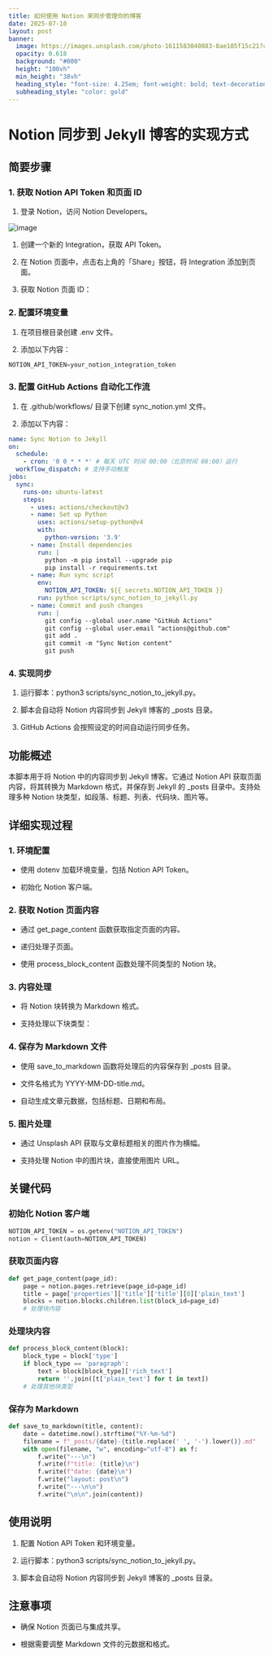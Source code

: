 ```yaml
---
title: 如何使用 Notion 来同步管理你的博客
date: 2025-07-10
layout: post
banner:
  image: https://images.unsplash.com/photo-1611583040883-8ae105f15c21?crop=entropy&cs=tinysrgb&fit=max&fm=jpg&ixid=M3w2OTIwMzJ8MHwxfHJhbmRvbXx8fHx8fHx8fDE3NTIxNDMwOTB8&ixlib=rb-4.1.0&q=80&w=1080
  opacity: 0.618
  background: "#000"
  height: "100vh"
  min_height: "38vh"
  heading_style: "font-size: 4.25em; font-weight: bold; text-decoration: underline"
  subheading_style: "color: gold"
---
```


# Notion 同步到 Jekyll 博客的实现方式

## 简要步骤

### 1. 获取 Notion API Token 和页面 ID

1. 登录 Notion，访问 Notion Developers。

![image](https://prod-files-secure.s3.us-west-2.amazonaws.com/a7a0cc5a-89b9-4cda-8686-1fba0ca52f40/d19c1afe-dea5-4312-9333-786b0ba83054/image.png?X-Amz-Algorithm=AWS4-HMAC-SHA256&X-Amz-Content-Sha256=UNSIGNED-PAYLOAD&X-Amz-Credential=ASIAZI2LB4663XSFGVEU%2F20250710%2Fus-west-2%2Fs3%2Faws4_request&X-Amz-Date=20250710T102449Z&X-Amz-Expires=3600&X-Amz-Security-Token=IQoJb3JpZ2luX2VjELH%2F%2F%2F%2F%2F%2F%2F%2F%2F%2FwEaCXVzLXdlc3QtMiJHMEUCIQCXKpQViWEXtdkPt0bhlSByiiv0kkKllcwI5l%2B9CMqTIQIgePHHmPQW0xg7qNxzHcPuOm8tcL3d2QAg%2FlzezYzBNSMqiAQIuv%2F%2F%2F%2F%2F%2F%2F%2F%2F%2FARAAGgw2Mzc0MjMxODM4MDUiDFOmJzAlyXmPFhAAUircAzsDJJaQIM6%2B1Tx%2FDGYMoUQ1KHST1UV0vBObwDpyEOaE7LCaiLMOZYa7xzHhrn2RbvDfEJeeo8auDaJjRiE07GBEkt%2FxuSs9xM%2FlX7GE1X04lwxJ11YlXWVlYwnN2rDZF7ZGmwSWpyy0x686bU7ZNIR%2B0%2FH9yUhmTJOFwSHMJ1SI35K1cNgPqjYERrVVBHHJW6zvYLVSkTMZEEFO1xJJaFH7Pwg9IKoVcoP3PU1mhij3Rd01M6sbIKro5c%2BGmXERU9ZdB7rtRk4BlRZmCNFQt%2BP7v9%2Fflr%2BPDaEtqMRoTFf0StkJ%2FjLutZJN3HpT3lRjf5piLANcB%2FcMdhvwju7ddZ4UVD4B6%2BaZHDM%2F%2BYciRZ7gb69ZV1p3fK1S5Ex4d5adXyOph1iMOTf3wXiPIR31bgQTsSqHaCramlPoUbsqGoitD2%2FFIwVv2wRjHosxjr%2FxHG3iawmT3gKutjuspFxW%2BzYSuRslnAIEmnoiRSMfmO1MyrzzKffChUSrepHcVlC9X%2FabugsyF9NtpnqXUNz9hSjun6WcWzG4epZBLGx8DIZe87Xufu%2BU75bJE9KMvCoLVYL2kreEhP6r7z2wfAUNaHzIF764s14TXqTctAqW1Crldche%2BuqjoYGqWZogMO%2BBvsMGOqUB32vufJHL6%2Bmsy0Yril9PNXO93YmVd8d%2FLTwWXPTtjwBxAVH048ld3%2FbsbzMHhn6jq7rRODKsvcmlYPtpaojeNN3NmXgscBo0pDOmOrid3qWCy%2FHqUNcDSXFRzqxSbEdUMPlS0u0OrEbWCE%2Bb0ouhqc5HpezTpXKLVDWuZDTcmfZIstjGDV0l8NtUnQfCj44D4SAB9OzHgdjYeyQkaqDCKSJIYmWe&X-Amz-Signature=28290bbf7d365a6e9b8c505bb22e351c29786ea355fc54214304ee27ff8af3db&X-Amz-SignedHeaders=host&x-amz-checksum-mode=ENABLED&x-id=GetObject)

1. 创建一个新的 Integration，获取 API Token。

1. 在 Notion 页面中，点击右上角的「Share」按钮，将 Integration 添加到页面。

1. 获取 Notion 页面 ID：


### 2. 配置环境变量

1. 在项目根目录创建 .env 文件。

1. 添加以下内容：

```javascript
NOTION_API_TOKEN=your_notion_integration_token
```

### 3. 配置 GitHub Actions 自动化工作流

1. 在 .github/workflows/ 目录下创建 sync_notion.yml 文件。

1. 添加以下内容：

```yaml
name: Sync Notion to Jekyll
on:
  schedule:
    - cron: '0 0 * * *' # 每天 UTC 时间 00:00（北京时间 08:00）运行
  workflow_dispatch: # 支持手动触发
jobs:
  sync:
    runs-on: ubuntu-latest
    steps:
      - uses: actions/checkout@v3
      - name: Set up Python
        uses: actions/setup-python@v4
        with:
          python-version: '3.9'
      - name: Install dependencies
        run: |
          python -m pip install --upgrade pip
          pip install -r requirements.txt
      - name: Run sync script
        env:
          NOTION_API_TOKEN: ${{ secrets.NOTION_API_TOKEN }}
        run: python scripts/sync_notion_to_jekyll.py
      - name: Commit and push changes
        run: |
          git config --global user.name "GitHub Actions"
          git config --global user.email "actions@github.com"
          git add .
          git commit -m "Sync Notion content"
          git push
```

### 4. 实现同步

1. 运行脚本：python3 scripts/sync_notion_to_jekyll.py。

1. 脚本会自动将 Notion 内容同步到 Jekyll 博客的 _posts 目录。

1. GitHub Actions 会按照设定的时间自动运行同步任务。

## 功能概述

本脚本用于将 Notion 中的内容同步到 Jekyll 博客。它通过 Notion API 获取页面内容，将其转换为 Markdown 格式，并保存到 Jekyll 的 _posts 目录中。支持处理多种 Notion 块类型，如段落、标题、列表、代码块、图片等。

## 详细实现过程

### 1. 环境配置

- 使用 dotenv 加载环境变量，包括 Notion API Token。

- 初始化 Notion 客户端。

### 2. 获取 Notion 页面内容

- 通过 get_page_content 函数获取指定页面的内容。

- 递归处理子页面。

- 使用 process_block_content 函数处理不同类型的 Notion 块。

### 3. 内容处理

- 将 Notion 块转换为 Markdown 格式。

- 支持处理以下块类型：


### 4. 保存为 Markdown 文件

- 使用 save_to_markdown 函数将处理后的内容保存到 _posts 目录。

- 文件名格式为 YYYY-MM-DD-title.md。

- 自动生成文章元数据，包括标题、日期和布局。

### 5. 图片处理

- 通过 Unsplash API 获取与文章标题相关的图片作为横幅。

- 支持处理 Notion 中的图片块，直接使用图片 URL。

## 关键代码

### 初始化 Notion 客户端

```python
NOTION_API_TOKEN = os.getenv("NOTION_API_TOKEN")
notion = Client(auth=NOTION_API_TOKEN)
```

### 获取页面内容

```python
def get_page_content(page_id):
    page = notion.pages.retrieve(page_id=page_id)
    title = page['properties']['title']['title'][0]['plain_text']
    blocks = notion.blocks.children.list(block_id=page_id)
    # 处理块内容
```

### 处理块内容

```python
def process_block_content(block):
    block_type = block['type']
    if block_type == 'paragraph':
        text = block[block_type]['rich_text']
        return ''.join([t['plain_text'] for t in text])
    # 处理其他块类型
```

### 保存为 Markdown

```python
def save_to_markdown(title, content):
    date = datetime.now().strftime("%Y-%m-%d")
    filename = f"_posts/{date}-{title.replace(' ', '-').lower()}.md"
    with open(filename, "w", encoding="utf-8") as f:
        f.write("---\n")
        f.write(f"title: {title}\n")
        f.write(f"date: {date}\n")
        f.write("layout: post\n")
        f.write("---\n\n")
        f.write("\n\n".join(content))
```

## 使用说明

1. 配置 Notion API Token 和环境变量。

1. 运行脚本：python3 scripts/sync_notion_to_jekyll.py。

1. 脚本会自动将 Notion 内容同步到 Jekyll 博客的 _posts 目录。

## 注意事项

- 确保 Notion 页面已与集成共享。

- 根据需要调整 Markdown 文件的元数据和格式。